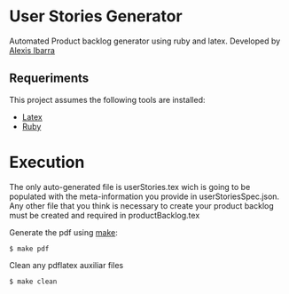 # User Stories Generator

Automated Product backlog generator using ruby and latex. Developed by [Alexis Ibarra](https://github.com/alexisibarra)

## Requeriments

This project assumes the following tools are installed:

- [Latex](https://gist.github.com/rain1024/98dd5e2c6c8c28f9ea9d)
- [Ruby](https://www.ruby-lang.org/es/)

# Execution

The only auto-generated file is userStories.tex wich is going to be populated with the meta-information
you provide in userStoriesSpec.json. Any other file that you think is necessary to create your product
backlog must be created and required in productBacklog.tex

Generate the pdf using [make](http://man7.org/linux/man-pages/man1/make.1.html):

    $ make pdf

Clean any pdflatex auxiliar files

    $ make clean

